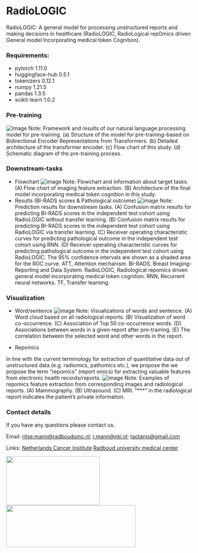 # RadioLOGIC
RadioLOGIC: A general model for processing unstructured reports and making decisions in healthcare
(RadioLOGIC, RadioLogical repOmics driven General model Incorporating medical token Cognition).
### Requirements:

* pytorch 1.11.0
* huggingface-hub 0.5.1
* tokenizers 0.12.1
* numpy 1.21.5
* pandas 1.3.5
* scikit-learn 1.0.2


### Pre-training
![image](https://github.com/Netherlands-Cancer-Institute/NLP_RadioLOGIC/blob/main/Figure/Pre-training.png)
Note: Framework and results of our natural language processing model for pre-training. (a) Structure of the model for pre-training-based on Bidirectional Encoder Representations from Transformers. (b) Detailed architecture of the transformer encoder. (c) Flow chart of this study. (d) Schematic diagram of the pre-training process.

### Downstream-tasks
* Flowchart
![image](https://github.com/Netherlands-Cancer-Institute/NLP_RadioLOGIC/blob/main/Figure/model.png)
Note: Flowchart and information about target tasks. (A) Flow chart of imaging feature extraction. (B) Architecture of the final model incorporating medical token cognition in this study.
* Results (BI-RADS scores & Pathological outcome)
![image](https://github.com/Netherlands-Cancer-Institute/NLP_RadioLOGIC/blob/main/Figure/Downstream-tasks.png)
Note: Prediction results for downstream tasks. (A) Confusion matrix results for predicting BI-RADS scores in the independent test cohort using RadioLOGIC without transfer learning. (B) Confusion matrix results for predicting BI-RADS scores in the independent test cohort using RadioLOGIC via transfer learning. (C) Receiver operating characteristic curves for predicting pathological outcome in the independent test cohort using RNN. (D) Receiver operating characteristic curves for predicting pathological outcome in the independent test cohort using RadioLOGIC. The 95% confidence intervals are shown as a shaded area for the ROC curve. ATT, Attention mechanism. BI-RADS, Breast Imaging-Reporting and Data System. RadioLOGIC, Radiological repomics driven general model incorporating medical token cognition. RNN, Recurrent neural networks. TF, Transfer learning.


### Visualization
* Word/sentence
![image](https://github.com/Netherlands-Cancer-Institute/NLP_RadioLOGIC/blob/main/Figure/Visualization.png)
Note: Visualizations of words and sentence. (A) Word cloud based on all radiological reports. (B) Visualization of word co-occurrence. (C) Association of Top 50 co-occurrence words. (D) Associations between words in a given report after pre-training. (E) The correlation between the selected word and other words in the report.

* Repomics

In line with the current terminology for extraction of quantitative data out of unstructured data (e.g. radiomics, pathomics etc.), we propose the we propose the term “repomics” (report omics) for extracting valuable features from electronic health records/reports.
![image](https://github.com/Netherlands-Cancer-Institute/NLP_RadioLOGIC/blob/main/Figure/Repomics.png)
Note: Examples of repomics feature extraction from corresponding images and radiological reports. (A) Mammography. (B) Ultrasound. (C) MRI. “***” in the radiological report indicates the patient’s private information.


### Contact details
If you have any questions please contact us. 

Email: ritse.mann@radboudumc.nl; r.mann@nki.nl; taotanjs@gmail.com

Links: [Netherlands Cancer Institute](https://www.nki.nl/) [Radboud university medical center](https://www.radboudumc.nl/en/patient-care)

<img src="https://github.com/Netherlands-Cancer-Institute/Multimodal_attention_DeepLearning/blob/main/Figures/NKI.png" width="253" height="132"/> <img src="https://github.com/Netherlands-Cancer-Institute/Multimodal_attention_DeepLearning/blob/main/Figures/RadboudUMC.png" width="350" height="113"/>
